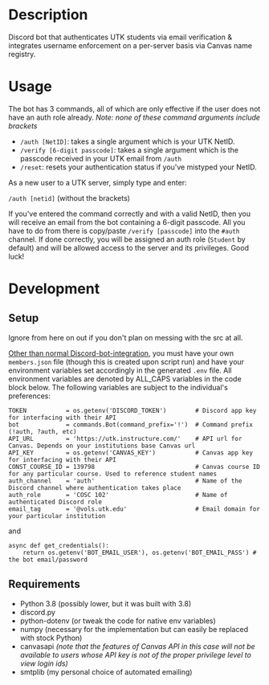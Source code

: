 # Description
Discord bot that authenticates UTK students via email verification & integrates username enforcement on a per-server basis via Canvas name registry.

# Usage
The bot has 3 commands, all of which are only effective if the user does not have an auth role already. _Note: none of these command arguments include brackets_
- `/auth [NetID]`: takes a single argument which is your UTK NetID.
- `/verify [6-digit passcode]`: takes a single argument which is the passcode received in your UTK email from `/auth`
- `/reset`: resets your authentication status if you've mistyped your NetID.

As a new user to a UTK server, simply type and enter:

`/auth [netid]` (without the brackets)

If you've entered the command correctly and with a valid NetID, then you will receive an email from the bot containing a 6-digit passcode. All you have to do from there is copy/paste `/verify [passcode]` into the `#auth` channel. If done correctly, you will be assigned an auth role (`Student` by default) and will be allowed access to the server and its privileges. Good luck!

# Development
## Setup
Ignore from here on out if you don't plan on messing with the src at all.

[Other than normal Discord-bot-integration](https://github.com/Ethan0429/utk-auth#bot-link), you must have your own `members.json` file (though this is created upon script run) and have your environment variables set accordingly in the generated `.env` file. All environment variables are denoted by ALL_CAPS variables in the code block below.
The following variables are subject to the individual's preferences:
```python3
TOKEN           = os.getenv('DISCORD_TOKEN')        # Discord app key for interfacing with their API
bot             = commands.Bot(command_prefix='!')  # Command prefix (!auth, ?auth, etc)
API_URL         = 'https://utk.instructure.com/'    # API url for Canvas. Depends on your institutions base Canvas url
API_KEY         = os.getenv('CANVAS_KEY')           # Canvas app key for interfacing with their API
CONST_COURSE_ID = 139798                            # Canvas course ID for any particular course. Used to reference student names
auth_channel    = 'auth'                            # Name of the Discord channel where authentication takes place
auth_role       = 'COSC 102'                        # Name of authenticated Discord role
email_tag       = '@vols.utk.edu'                   # Email domain for your particular institution
```
and
```python3
async def get_credentials():
    return os.getenv('BOT_EMAIL_USER'), os.getenv('BOT_EMAIL_PASS') # the bot email/password
```

## Requirements
- Python 3.8 (possibly lower, but it was built with 3.8)
- discord.py
- python-dotenv (or tweak the code for native env variables)
- numpy (necessary for the implementation but can easily be replaced with stock Python)
- canvasapi _(note that the features of Canvas API in this case will not be available to users whose API key is not of the proper privilege level to view login ids)_
- smtplib (my personal choice of automated emailing)
